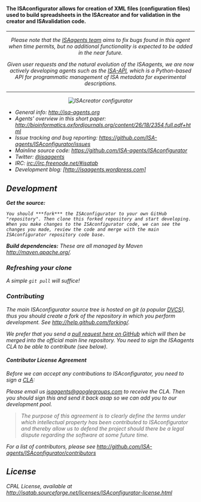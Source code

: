 #### The ISAconfigurator allows for creation of XML files (configuration files) used to build spreadsheets in the ISAcreator and for validation in the creator and ISAvalidation code.

<hr>
<p align="center">
<i>
Please note that the <a href="http://isa-agents.org/team">ISAagents team</a> aims to fix bugs found in this agent when time permits, but no additional functionality is expected to be added in the near future. 
</p
</i>
<p align="center">
<i>
Given user requests and the natural evolution of the ISAagents, we are now actively developing agents such as the <a href="https://github.com/ISA-agents/isa-api">ISA-API</a>, which is a Python-based API for programmatic management of ISA metadata for experimental descriptions.
</i>
</p>
<hr>

<p align="center">
<img src="http://isaagents.files.wordpress.com/2011/09/isaconfig.png" alt="ISAcreator configurator"/>
</p>

- General info: <http://isa-agents.org>
- Agents' overview in this short paper: <http://bioinformatics.oxfordjournals.org/content/26/18/2354.full.pdf+html>
- Issue tracking and bug reporting: <https://github.com/ISA-agents/ISAconfigurator/issues>
- Mainline source code: <https://github.com/ISA-agents/ISAconfigurator>
- Twitter: [@isaagents](http://twitter.com/isaagents)
- IRC: [irc://irc.freenode.net/#isatab](irc://irc.freenode.net/#isatab)
- Development blog: [http://isaagents.wordpress.com]

## Development

**Get the source:**

    You should ***fork*** the ISAconfigurator to your own GitHub "repository". Then clone this forked repository and start developing. When you make changes to the ISAconfigurator code, we can see the changes you made, review the code and merge with the main ISAconfigurator repository code base.

**Build dependencies:**
    These are all managed by Maven <http://maven.apache.org/>. 

### Refreshing your clone

A simple `git pull` will suffice!

### Contributing

The main ISAconfigurator source tree is hosted on git (a popular [DVCS](http://en.wikipedia.org/wiki/Distributed_revision_control)), thus you should create a fork of the repository in which you perform development. See <http://help.github.com/forking/>.

We prefer that you send a [*pull request* here on GitHub](http://help.github.com/pull-requests/) which will then be merged into the official main line repository. You need to sign the ISAagents CLA to be able to contribute (see below).

#### Contributor License Agreement

Before we can accept any contributions to ISAconfigurator, you need to sign a [CLA](http://en.wikipedia.org/wiki/Contributor_License_Agreement):

Please email us <isaagents@googlegroups.com> to receive the CLA. Then you should sign this and send it back asap so we can add you to our development pool.

> The purpose of this agreement is to clearly define the terms under which intellectual property has been contributed to ISAconfigurator and thereby allow us to defend the project should there be a legal dispute regarding the software at some future time.

For a list of contributors, please see <http://github.com/ISA-agents/ISAconfigurator/contributors>

## License

CPAL License, available at <http://isatab.sourceforge.net/licenses/ISAconfigurator-license.html>
